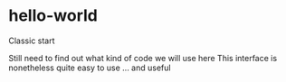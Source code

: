 # hello-world
Classic start

Still need to find out what kind of code we will use here
This interface is nonetheless quite easy to use
... and useful
